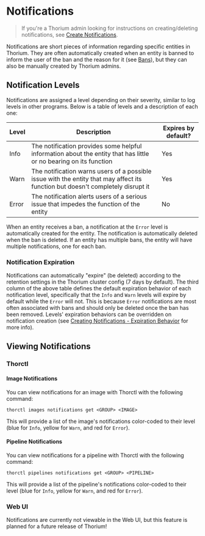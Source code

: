 # Notifications

> If you're a Thorium admin looking for instructions on creating/deleting notifications, see
> [Create Notifications](../admins/notifications_admins.md).

Notifications are short pieces of information regarding specific entities in Thorium. They are often automatically created when an
entity is banned to inform the user of the ban and the reason for it (see [Bans](./bans.md)), but they can also be manually created by
Thorium admins.

## Notification Levels

Notifications are assigned a level depending on their severity, similar to log levels in other programs. Below is a table of levels
and a description of each one:

| Level | Description | Expires by default? |
| ----- | ----------- | -------- |
| Info  | The notification provides some helpful information about the entity that has little or no bearing on its function | Yes |
| Warn  | The notification warns users of a possible issue with the entity that may affect its function but doesn't completely disrupt it | Yes |
| Error | The notification alerts users of a serious issue that impedes the function of the entity | No |

When an entity receives a ban, a notification at the `Error` level is automatically created for the entity. The notification
is automatically deleted when the ban is deleted. If an entity has multiple bans, the entity will have multiple notifications,
one for each ban.

### Notification Expiration

Notifications can automatically "expire" (be deleted) according to the retention settings in the Thorium cluster config
(7 days by default). The third column of the above table defines the default expiration behavior of each notification level,
specifically that the `Info` and `Warn` levels will expire by default while the `Error` will not. This is because `Error`
notifications are most often associated with bans and should only be deleted once the ban has been removed. Levels' expiration
behaviors can be overridden on notification creation (see
[Creating Notifications - Expiration Behavior](../admins/notifications_admins.md#expiration-behavior) for more info).

## Viewing Notifications

### Thorctl

#### Image Notifications

You can view notifications for an image with Thorctl with the following command:

```
thorctl images notifications get <GROUP> <IMAGE>
```

This will provide a list of the image's notifications color-coded to their level (blue for `Info`, yellow for `Warn`, and red for `Error`).

#### Pipeline Notifications

You can view notifications for a pipeline with Thorctl with the following command:

```
thorctl pipelines notifications get <GROUP> <PIPELINE>
```

This will provide a list of the pipeline's notifications color-coded to their level (blue for `Info`, yellow for `Warn`, and red for `Error`).

### Web UI

Notifications are currently not viewable in the Web UI, but this feature is planned for a future release of Thorium!
